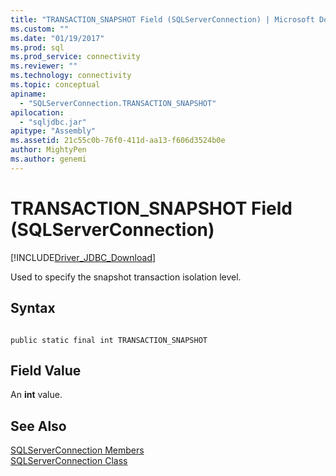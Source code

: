 ```yaml
---
title: "TRANSACTION_SNAPSHOT Field (SQLServerConnection) | Microsoft Docs"
ms.custom: ""
ms.date: "01/19/2017"
ms.prod: sql
ms.prod_service: connectivity
ms.reviewer: ""
ms.technology: connectivity
ms.topic: conceptual
apiname: 
  - "SQLServerConnection.TRANSACTION_SNAPSHOT"
apilocation: 
  - "sqljdbc.jar"
apitype: "Assembly"
ms.assetid: 21c55c0b-76f0-411d-aa13-f606d3524b0e
author: MightyPen
ms.author: genemi
---
```

# TRANSACTION_SNAPSHOT Field (SQLServerConnection)
[!INCLUDE[Driver_JDBC_Download](../../../includes/driver_jdbc_download.md)]

  Used to specify the snapshot transaction isolation level.  
  
## Syntax  
  
```  
  
public static final int TRANSACTION_SNAPSHOT  
```  
  
## Field Value  
 An **int** value.  
  
## See Also  
 [SQLServerConnection Members](../../../connect/jdbc/reference/sqlserverconnection-members.md)   
 [SQLServerConnection Class](../../../connect/jdbc/reference/sqlserverconnection-class.md)  
  
  
